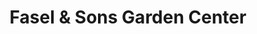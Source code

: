 ---
title: "Fasel & Sons Garden Center"
url: /oak-lawn/fasel-und-sons-garden-center/
shop: Garten-Center
---